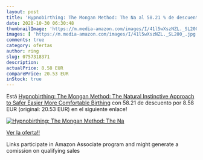 ```yaml
---
layout: post
title: 'Hypnobirthing: The Mongan Method: The Na al 58.21 % de descuento'
date: 2020-10-30 06:30:48
thumbnailImage: 'https://m.media-amazon.com/images/I/41l5wXszNZL._SL200_.jpg'
images: [ 'https://m.media-amazon.com/images/I/41l5wXszNZL._SL200_.jpg' ]
comments: true
category: ofertas
author: ring
slug: 0757318371
description:
actualPrice: 8.58 EUR
comparePrice: 20.53 EUR
inStock: true
---
```


Está [Hypnobirthing: The Mongan Method: The Natural Instinctive Approach to Safer  Easier  More Comfortable Birthing](https://www.amazon.it/dp/0757318371/?tag=tolees00-21) con 58.21 de descuento por 8.58 EUR (original: 20.53 EUR) en el siguiente enlace!

[![Hypnobirthing: The Mongan Method: The Na](https://m.media-amazon.com/images/I/41l5wXszNZL._SL200_.jpg)](https://www.amazon.it/dp/0757318371/?tag=tolees00-21)

[Ver la oferta!!](https://www.amazon.it/dp/0757318371/?tag=tolees00-21)

Links participate in Amazon Associate program and might generate a comission on qualifying sales


